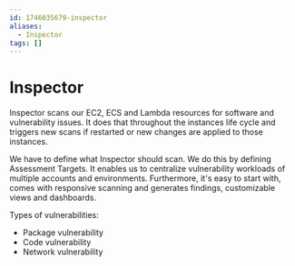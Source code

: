 ```yaml
---
id: 1746035679-inspector
aliases:
  - Inspector
tags: []
---
```


# Inspector

Inspector scans our EC2, ECS and Lambda resources for software and vulnerability issues. It does that throughout the instances life cycle and triggers new scans if restarted or new changes are applied to those instances.

We have to define what Inspector should scan. We do this by defining Assessment Targets. It enables us to centralize vulnerability workloads of multiple accounts and environments. Furthermore, it's easy to start with, comes with responsive scanning and generates findings, customizable views and dashboards.

Types of vulnerabilities:

- Package vulnerability
- Code vulnerability
- Network vulnerability


